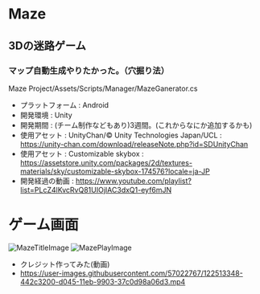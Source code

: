 # Maze 
## 3Dの迷路ゲーム
### マップ自動生成やりたかった。（穴掘り法）
Maze Project/Assets/Scripts/Manager/MazeGanerator.cs
* プラットフォーム : Android
* 開発環境 : Unity
* 開発期間 : (チーム制作などもあり)3週間。(これからなにか追加するかも)
* 使用アセット : UnityChan/© Unity Technologies Japan/UCL : https://unity-chan.com/download/releaseNote.php?id=SDUnityChan
* 使用アセット : Customizable skybox : https://assetstore.unity.com/packages/2d/textures-materials/sky/customizable-skybox-174576?locale=ja-JP
* 開発経過の動画 : https://www.youtube.com/playlist?list=PLcZ4lKvcRvQ81UIOjIAC3dxQ1-eyf6mJN

# ゲーム画面
![MazeTitleImage](https://user-images.githubusercontent.com/57022767/122513327-3e365100-d045-11eb-887d-60a21789243b.png)
![MazePlayImage](https://user-images.githubusercontent.com/57022767/122513312-38d90680-d045-11eb-84a3-d9a5b351e09c.png)

* クレジット作ってみた(動画)
* https://user-images.githubusercontent.com/57022767/122513348-442c3200-d045-11eb-9903-37c0d98a06d3.mp4
